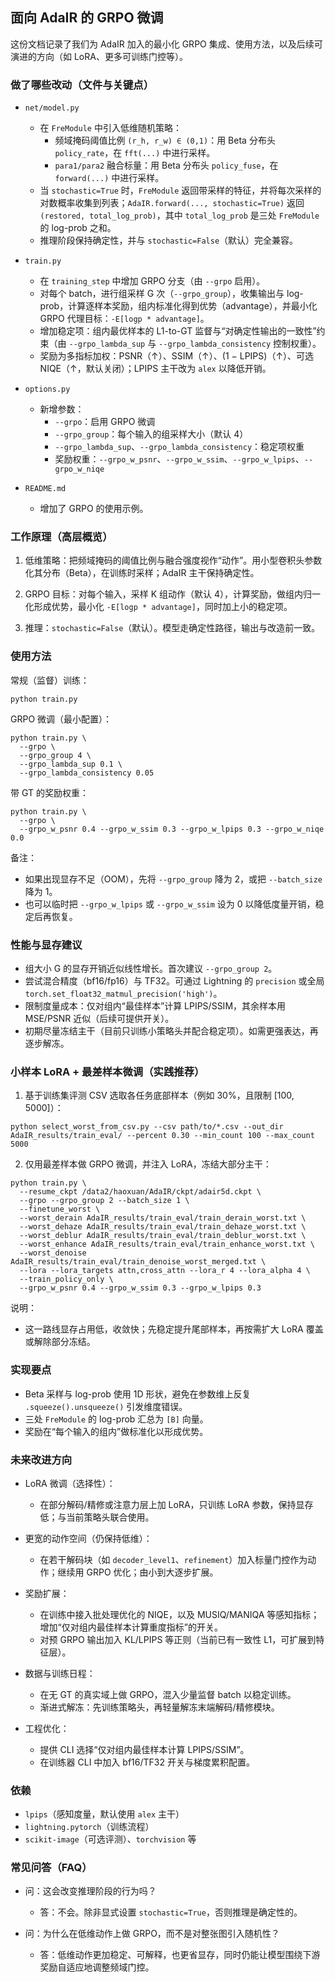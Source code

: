 ## 面向 AdaIR 的 GRPO 微调

这份文档记录了我们为 AdaIR 加入的最小化 GRPO 集成、使用方法，以及后续可演进的方向（如 LoRA、更多可训练门控等）。

### 做了哪些改动（文件与关键点）

- `net/model.py`
  - 在 `FreModule` 中引入低维随机策略：
    - 频域掩码阈值比例 `(r_h, r_w) ∈ (0,1)`：用 Beta 分布头 `policy_rate`，在 `fft(...)` 中进行采样。
    - `para1/para2` 融合标量：用 Beta 分布头 `policy_fuse`，在 `forward(...)` 中进行采样。
  - 当 `stochastic=True` 时，`FreModule` 返回带采样的特征，并将每次采样的对数概率收集到列表；`AdaIR.forward(..., stochastic=True)` 返回 `(restored, total_log_prob)`，其中 `total_log_prob` 是三处 `FreModule` 的 log-prob 之和。
  - 推理阶段保持确定性，并与 `stochastic=False`（默认）完全兼容。

- `train.py`
  - 在 `training_step` 中增加 GRPO 分支（由 `--grpo` 启用）。
  - 对每个 batch，进行组采样 G 次（`--grpo_group`），收集输出与 log-prob，计算逐样本奖励，组内标准化得到优势（advantage），并最小化 GRPO 代理目标：`-E[logp * advantage]`。
  - 增加稳定项：组内最优样本的 L1-to-GT 监督与“对确定性输出的一致性”约束（由 `--grpo_lambda_sup` 与 `--grpo_lambda_consistency` 控制权重）。
  - 奖励为多指标加权：PSNR（↑）、SSIM（↑）、(1 − LPIPS)（↑）、可选 NIQE（↑，默认关闭）；LPIPS 主干改为 `alex` 以降低开销。

- `options.py`
  - 新增参数：
    - `--grpo`：启用 GRPO 微调
    - `--grpo_group`：每个输入的组采样大小（默认 4）
    - `--grpo_lambda_sup`、`--grpo_lambda_consistency`：稳定项权重
    - 奖励权重：`--grpo_w_psnr`、`--grpo_w_ssim`、`--grpo_w_lpips`、`--grpo_w_niqe`

- `README.md`
  - 增加了 GRPO 的使用示例。

### 工作原理（高层概览）

1) 低维策略：把频域掩码的阈值比例与融合强度视作“动作”。用小型卷积头参数化其分布（Beta），在训练时采样；AdaIR 主干保持确定性。

2) GRPO 目标：对每个输入，采样 K 组动作（默认 4），计算奖励，做组内归一化形成优势，最小化 `-E[logp * advantage]`，同时加上小的稳定项。

3) 推理：`stochastic=False`（默认）。模型走确定性路径，输出与改造前一致。

### 使用方法

常规（监督）训练：

```
python train.py
```

GRPO 微调（最小配置）：

```
python train.py \
  --grpo \
  --grpo_group 4 \
  --grpo_lambda_sup 0.1 \
  --grpo_lambda_consistency 0.05
```

带 GT 的奖励权重：

```
python train.py \
  --grpo \
  --grpo_w_psnr 0.4 --grpo_w_ssim 0.3 --grpo_w_lpips 0.3 --grpo_w_niqe 0.0
```

备注：
- 如果出现显存不足（OOM），先将 `--grpo_group` 降为 2，或把 `--batch_size` 降为 1。
- 也可以临时把 `--grpo_w_lpips` 或 `--grpo_w_ssim` 设为 0 以降低度量开销，稳定后再恢复。

### 性能与显存建议

- 组大小 G 的显存开销近似线性增长。首次建议 `--grpo_group 2`。
- 尝试混合精度（bf16/fp16）与 TF32。可通过 Lightning 的 `precision` 或全局 `torch.set_float32_matmul_precision('high')`。
- 限制度量成本：仅对组内“最佳样本”计算 LPIPS/SSIM，其余样本用 MSE/PSNR 近似（后续可提供开关）。
- 初期尽量冻结主干（目前只训练小策略头并配合稳定项）。如需更强表达，再逐步解冻。

### 小样本 LoRA + 最差样本微调（实践推荐）

1) 基于训练集评测 CSV 选取各任务底部样本（例如 30%，且限制 [100, 5000]）：
```
python select_worst_from_csv.py --csv path/to/*.csv --out_dir AdaIR_results/train_eval/ --percent 0.30 --min_count 100 --max_count 5000
```

2) 仅用最差样本做 GRPO 微调，并注入 LoRA，冻结大部分主干：
```
python train.py \
  --resume_ckpt /data2/haoxuan/AdaIR/ckpt/adair5d.ckpt \
  --grpo --grpo_group 2 --batch_size 1 \
  --finetune_worst \
  --worst_derain AdaIR_results/train_eval/train_derain_worst.txt \
  --worst_dehaze AdaIR_results/train_eval/train_dehaze_worst.txt \
  --worst_deblur AdaIR_results/train_eval/train_deblur_worst.txt \
  --worst_enhance AdaIR_results/train_eval/train_enhance_worst.txt \
  --worst_denoise AdaIR_results/train_eval/train_denoise_worst_merged.txt \
  --lora --lora_targets attn,cross_attn --lora_r 4 --lora_alpha 4 \
  --train_policy_only \
  --grpo_w_psnr 0.4 --grpo_w_ssim 0.3 --grpo_w_lpips 0.3
```

说明：
- 这一路线显存占用低，收敛快；先稳定提升尾部样本，再按需扩大 LoRA 覆盖或解除部分冻结。

### 实现要点

- Beta 采样与 log-prob 使用 1D 形状，避免在参数维上反复 `.squeeze().unsqueeze()` 引发维度错误。
- 三处 `FreModule` 的 log-prob 汇总为 `[B]` 向量。
- 奖励在“每个输入的组内”做标准化以形成优势。

### 未来改进方向

- LoRA 微调（选择性）：
  - 在部分解码/精修或注意力层上加 LoRA，只训练 LoRA 参数，保持显存低；与当前策略头联合使用。

- 更宽的动作空间（仍保持低维）：
  - 在若干解码块（如 `decoder_level1`、`refinement`）加入标量门控作为动作；继续用 GRPO 优化；由小到大逐步扩展。

- 奖励扩展：
  - 在训练中接入批处理优化的 NIQE，以及 MUSIQ/MANIQA 等感知指标；增加“仅对组内最佳样本计算重度指标”的开关。
  - 对预 GRPO 输出加入 KL/LPIPS 等正则（当前已有一致性 L1，可扩展到特征层）。

- 数据与训练日程：
  - 在无 GT 的真实域上做 GRPO，混入少量监督 batch 以稳定训练。
  - 渐进式解冻：先训练策略头，再轻量解冻末端解码/精修模块。

- 工程优化：
  - 提供 CLI 选择“仅对组内最佳样本计算 LPIPS/SSIM”。
  - 在训练器 CLI 中加入 bf16/TF32 开关与梯度累积配置。

### 依赖

- `lpips`（感知度量，默认使用 `alex` 主干）
- `lightning.pytorch`（训练流程）
- `scikit-image`（可选评测）、`torchvision` 等

### 常见问答（FAQ）

- 问：这会改变推理阶段的行为吗？
  - 答：不会。除非显式设置 `stochastic=True`，否则推理是确定性的。

- 问：为什么在低维动作上做 GRPO，而不是对整张图引入随机性？
  - 答：低维动作更加稳定、可解释，也更省显存，同时仍能让模型围绕下游奖励自适应地调整频域门控。


